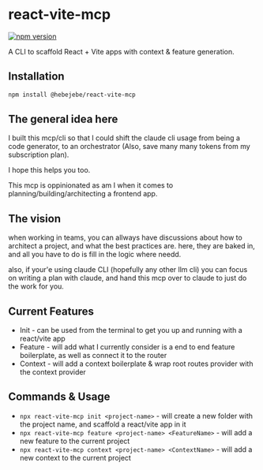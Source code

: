 # react-vite-mcp

[![npm version](https://img.shields.io/npm/v/@hebejebe/react-vite-mcp)](https://www.npmjs.com/package/@hebejebe/react-vite-mcp)

A CLI to scaffold React + Vite apps with context & feature generation.

## Installation

```bash
npm install @hebejebe/react-vite-mcp
```

## The general idea here

I built this mcp/cli so that I could shift the claude cli usage from being a code generator, to an orchestrator (Also, save many many tokens from my subscription plan).

I hope this helps you too.

This mcp is oppinionated as am I when it comes to planning/building/architecting a frontend app.

## The vision

when working in teams, you can allways have discussions about how to architect a project, and what the best practices are. here, they are baked in, and all you have to do is fill in the logic where needd.

also, if your'e using claude CLI (hopefully any other llm cli) you can focus on writing a plan with claude, and hand this mcp over to claude to just do the work for you.

## Current Features

- Init - can be used from the terminal to get you up and running with a react/vite app
- Feature - will add what I currently consider is a end to end feature boilerplate, as well as connect it to the router
- Context - will add a context boilerplate & wrap root routes provider with the context provider

## Commands & Usage

- `npx react-vite-mcp init <project-name>` - will create a new folder with the project name, and scaffold a react/vite app in it
- `npx react-vite-mcp feature <project-name> <FeatureName>` - will add a new feature to the current project
- `npx react-vite-mcp context <project-name> <ContextName>` - will add a new context to the current project
